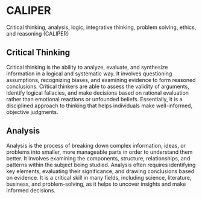 # CALIPER
Critical thinking, analysis, logic, integrative thinking, problem solving, ethics, and reasoning (CALIPER)

## Critical Thinking

Critical thinking is the ability to analyze, evaluate, and synthesize information in a logical and systematic way. It involves questioning assumptions, recognizing biases, and examining evidence to form reasoned conclusions. Critical thinkers are able to assess the validity of arguments, identify logical fallacies, and make decisions based on rational evaluation rather than emotional reactions or unfounded beliefs. Essentially, it is a disciplined approach to thinking that helps individuals make well-informed, objective judgments.

## Analysis

Analysis is the process of breaking down complex information, ideas, or problems into smaller, more manageable parts in order to understand them better. It involves examining the components, structure, relationships, and patterns within the subject being studied. Analysis often requires identifying key elements, evaluating their significance, and drawing conclusions based on evidence. It is a critical skill in many fields, including science, literature, business, and problem-solving, as it helps to uncover insights and make informed decisions.

